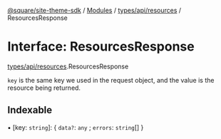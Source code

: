 [@square/site-theme-sdk](../GettingStarted.md) / [Modules](../modules.md) / [types/api/resources](../modules/types_api_resources.md) / ResourcesResponse

# Interface: ResourcesResponse

[types/api/resources](../modules/types_api_resources.md).ResourcesResponse

`key` is the same key we used in the request object, and the value is the resource being returned.

## Indexable

▪ [key: `string`]: { `data?`: `any` ; `errors`: `string`[]  }
